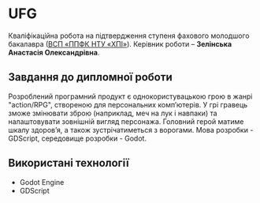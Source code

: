 # UFG
Кваліфікаційна робота на підтвердження ступеня фахового молодшого
бакалавра ([ВСП «ППФК НТУ «ХПІ»](http://polytechnic.poltava.ua)). Керівник
роботи – **Зелінська Анастасія Олександрівна**.
## Завдання до дипломної роботи
Розроблений програмний продукт є однокористувацькою грою в жанрі "action/RPG", створеною для персональних комп’ютерів. У грі гравець зможе змінювати зброю (наприклад, меч на лук і навпаки) та налаштовувати зовнішній вигляд персонажа. Головний герой матиме шкалу здоров’я, а також зустрічатиметься з ворогами.  Мова розробки - GDScript, середовище розробки - Godot.
## Використані технології
* Godot Engine
* GDScript
